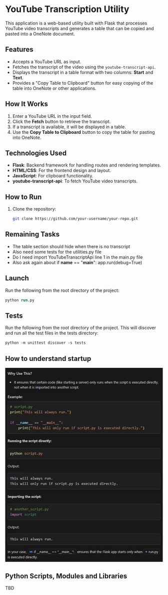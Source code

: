 # YouTube Transcription Utility

This application is a web-based utility built with Flask that processes YouTube video transcripts and generates a table that can be copied and pasted into a OneNote document.

## Features

- Accepts a YouTube URL as input.
- Fetches the transcript of the video using the `youtube-transcript-api`.
- Displays the transcript in a table format with two columns: **Start** and **Text**.
- Provides a "Copy Table to Clipboard" button for easy copying of the table into OneNote or other applications.

## How It Works

1. Enter a YouTube URL in the input field.
2. Click the **Fetch** button to retrieve the transcript.
3. If a transcript is available, it will be displayed in a table.
4. Use the **Copy Table to Clipboard** button to copy the table for pasting into OneNote.

## Technologies Used

- **Flask**: Backend framework for handling routes and rendering templates.
- **HTML/CSS**: For the frontend design and layout.
- **JavaScript**: For clipboard functionality.
- **youtube-transcript-api**: To fetch YouTube video transcripts.

## How to Run

1. Clone the repository:
   ```bash
   git clone https://github.com/your-username/your-repo.git

## Remaining Tasks
- The table section should hide when there is no transcript
- Also need some tests for the utilities.py file
- Do I need import YouTubeTranscriptApi line 1 in the main.py file
- Also ask again about if __name__ == "__main__": app.run(debug=True)

## Launch
Run the following from the root directory of the project:
```ps
python run.py
```

## Tests
Run the following from the root directory of the project. This will discover and run all the test files in the tests directory:
```ps
python -m unittest discover -s tests 
```

## How to understand startup
![alt text](screenshot.jpg)

## Python Scripts, Modules and Libraries
TBD